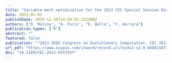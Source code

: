 ```yaml
---
title: "Variable mesh optimization for the 2013 CEC Special Session Niching Methods for Multimodal Optimization"
date: 2013-01-01
publishDate: 2019-12-30T14:59:53.152388Z
authors: ["D. Molina", "A. Puris", "R. Bello", "F. Herrera"]
publication_types: ["0"]
abstract: ""
featured: false
publication: "*2013 IEEE Congress on Evolutionary Computation, CEC 2013*"
url_pdf: "https://www.scopus.com/inward/record.uri?eid=2-s2.0-84881587334&doi=10.1109%2fCEC.2013.6557557&partnerID=40&md5=77a11c0e4be98658108851371c10ae1a"
doi: "10.1109/CEC.2013.6557557"
---
```


